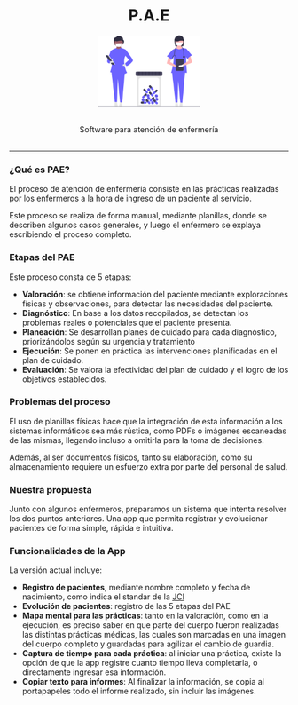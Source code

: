 <div style="text-align:center;" center>
    <h1>P.A.E</h1>
    <img 
        src="public/banner.svg"
        alt="banner"
        height="128"
    />
    <p style="padding: 1rem;">Software para atención de enfermería</p>
</div>
<hr/>

### ¿Qué es PAE?
El proceso de atención de enfermería consiste en las prácticas realizadas por los enfermeros a la hora de ingreso de un paciente al servicio.

Este proceso se realiza de forma manual, mediante planillas, donde se describen algunos casos generales, y luego el enfermero se explaya escribiendo el proceso completo.

### Etapas del PAE

Este proceso consta de 5 etapas:
* **Valoración**: se obtiene información del paciente mediante exploraciones físicas y observaciones, para detectar las necesidades del paciente.
* **Diagnóstico**: En base a los datos recopilados, se detectan los problemas reales o potenciales que el paciente presenta.
* **Planeación**: Se desarrollan planes de cuidado para cada diagnóstico, priorizándolos según su urgencia y tratamiento
* **Ejecución**: Se ponen en práctica las intervenciones planificadas en el plan de cuidado.
* **Evaluación**: Se valora la efectividad del plan de cuidado y el logro de los objetivos establecidos.

### Problemas del proceso

El uso de planillas físicas hace que la integración de esta información a los sistemas informáticos sea más rústica, como PDFs o imágenes escaneadas de las mismas, llegando incluso a omitirla para la toma de decisiones.

Además, al ser documentos físicos, tanto su elaboración, como su almacenamiento requiere un esfuerzo extra por parte del personal de salud.

### Nuestra propuesta

Junto con algunos enfermeros, preparamos un sistema que intenta resolver los dos puntos anteriores.
Una app que permita registrar y evolucionar pacientes de forma simple, rápida e intuitiva.

### Funcionalidades de la App

La versión actual incluye:
* **Registro de pacientes**, mediante nombre completo y fecha de nacimiento, como indica el standar de la [JCI](https://www.jointcommissioninternational.org/)
* **Evolución de pacientes**: registro de las 5 etapas del PAE
* **Mapa mental para las prácticas**: tanto en la valoración, como en la ejecución, es preciso saber en que parte del cuerpo fueron realizadas las distintas prácticas médicas, las cuales son marcadas en una imagen del cuerpo completo y guardadas para agilizar el cambio de guardia.
* **Captura de tiempo para cada práctica**: al iniciar una práctica, existe la opción de que la app registre cuanto tiempo lleva completarla, o directamente ingresar esa información.
* **Copiar texto para informes**: Al finalizar la información, se copia al portapapeles todo el informe realizado, sin incluir las imágenes.
